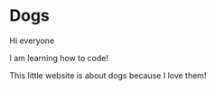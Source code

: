 # Dogs

Hi everyone 

I am learning how to code! 

This little website is about dogs because I love them! 
